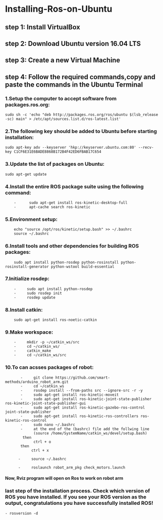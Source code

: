 # Installing-Ros-on-Ubuntu

## step 1: Install VirtualBox
## step 2: Download Ubuntu version 16.04 LTS
## step 3: Create a new Virtual Machine
## step 4: Follow the required commands,copy and paste the commands in the Ubuntu Terminal

### 1.Setup the computer to accept software from packages.ros.org:
   ``` 
   sudo sh -c 'echo "deb http://packages.ros.org/ros/ubuntu $(lsb_release -sc) main" > /etc/apt/sources.list.d/ros-latest.list'
   ```
### 2.The following key should be added to Ubuntu before starting installation:
   ```
  sudo apt-key adv --keyserver 'hkp://keyserver.ubuntu.com:80' --recv-key C1CF6E31E6BADE8868B172B4F42ED6FBAB17C654
   ```
### 3.Update the list of packages on Ubuntu:
   ```
   sudo apt-get update
   ```
### 4.Install the entire ROS package suite using the following command:
   ```
       -      sudo apt-get install ros-kinetic-desktop-full
       -      apt-cache search ros-kinetic
   ```
       
### 5.Environment setup:
   ```
       echo "source /opt/ros/kinetic/setup.bash" >> ~/.bashrc
       source ~/.bashrc
   ```
### 6.Install tools and other dependencies for building ROS packages:
   ```
       sudo apt install python-rosdep python-rosinstall python-rosinstall-generator python-wstool build-essential
   ```
### 7.Initialize rosdep:
   ```
       -     sudo apt install python-rosdep
       -     sudo rosdep init 
       -     rosdep update
   ```
### 8.Install catkin:
   ```
       sudo apt-get install ros-noetic-catkin
   ```
### 9.Make workspace:
   ```
       -     mkdir -p ~/catkin_ws/src
       -     cd ~/catkin_ws/
       -     catkin_make
       -     cd ~/catkin_ws/src
   ```
### 10.To can acsses packages of robot:
```
       -     git clone https://github.com/smart-methods/arduino_robot_arm.git
       -     cd ~/catkin_ws
       -     rosdep install --from-paths src --ignore-src -r -y
       -     sudo apt-get install ros-kinetic-moveit
       -     sudo apt-get install ros-kinetic-joint-state-publisher ros-kinetic-joint-state-publisher-gui
       -     sudo apt-get install ros-kinetic-gazebo-ros-control joint-state-publisher
       -     sudo apt-get install ros-kinetic-ros-controllers ros-kinetic-ros-control
       -     sudo nano ~/.bashrc
       -     at the end of the (bashrc) file add the follwing line
             (source /home/SystemName/catkin_ws/devel/setup.bash)
        then 
             ctrl + o
       then
            ctrl + x

      -     source ~/.bashrc

      -     roslaunch robot_arm_pkg check_motors.launch
 ```
#### Now, Rviz program will open on Ros to work on robot arm
        
### last step of the installation process. Check which version of ROS you have installed. If you see your ROS version as the output, congratulations you have           successfully installed ROS!
```
- rosversion -d 
 ```     

